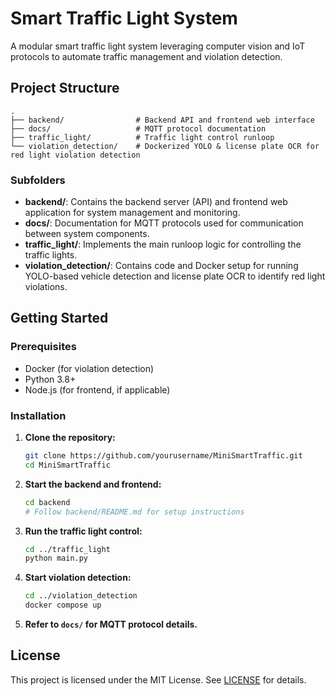 # Smart Traffic Light System

A modular smart traffic light system leveraging computer vision and IoT protocols to automate traffic management and violation detection.

## Project Structure

```
.
├── backend/                # Backend API and frontend web interface
├── docs/                   # MQTT protocol documentation
├── traffic_light/          # Traffic light control runloop
└── violation_detection/    # Dockerized YOLO & license plate OCR for red light violation detection
```

### Subfolders

- **backend/**: Contains the backend server (API) and frontend web application for system management and monitoring.
- **docs/**: Documentation for MQTT protocols used for communication between system components.
- **traffic_light/**: Implements the main runloop logic for controlling the traffic lights.
- **violation_detection/**: Contains code and Docker setup for running YOLO-based vehicle detection and license plate OCR to identify red light violations.

## Getting Started

### Prerequisites

- Docker (for violation detection)
- Python 3.8+
- Node.js (for frontend, if applicable)

### Installation

1. **Clone the repository:**
    ```bash
    git clone https://github.com/yourusername/MiniSmartTraffic.git
    cd MiniSmartTraffic
    ```

2. **Start the backend and frontend:**
    ```bash
    cd backend
    # Follow backend/README.md for setup instructions
    ```

3. **Run the traffic light control:**
    ```bash
    cd ../traffic_light
    python main.py
    ```

4. **Start violation detection:**
    ```bash
    cd ../violation_detection
    docker compose up
    ```

5. **Refer to `docs/` for MQTT protocol details.**

## License

This project is licensed under the MIT License. See [LICENSE](LICENSE) for details.
